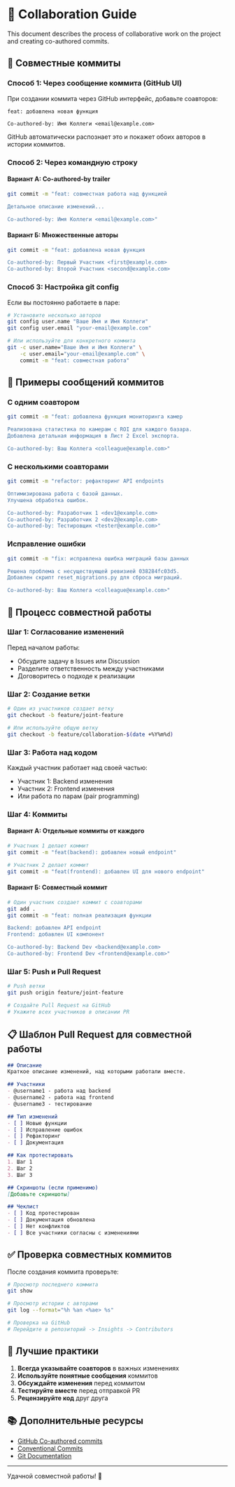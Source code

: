# 👥 Collaboration Guide

This document describes the process of collaborative work on the project and creating co-authored commits.

## 🤝 Совместные коммиты

### Способ 1: Через сообщение коммита (GitHub UI)

При создании коммита через GitHub интерфейс, добавьте соавторов:

```
feat: добавлена новая функция

Co-authored-by: Имя Коллеги <email@example.com>
```

GitHub автоматически распознает это и покажет обоих авторов в истории коммитов.

### Способ 2: Через командную строку

#### Вариант А: Co-authored-by trailer

```bash
git commit -m "feat: совместная работа над функцией

Детальное описание изменений...

Co-authored-by: Имя Коллеги <email@example.com>"
```

#### Вариант Б: Множественные авторы

```bash
git commit -m "feat: добавлена новая функция

Co-authored-by: Первый Участник <first@example.com>
Co-authored-by: Второй Участник <second@example.com>
```

### Способ 3: Настройка git config

Если вы постоянно работаете в паре:

```bash
# Установите несколько авторов
git config user.name "Ваше Имя и Имя Коллеги"
git config user.email "your-email@example.com"

# Или используйте для конкретного коммита
git -c user.name="Ваше Имя и Имя Коллеги" \
    -c user.email="your-email@example.com" \
    commit -m "feat: совместная работа"
```

## 📝 Примеры сообщений коммитов

### С одним соавтором

```bash
git commit -m "feat: добавлена функция мониторинга камер

Реализована статистика по камерам с ROI для каждого базара.
Добавлена детальная информация в Лист 2 Excel экспорта.

Co-authored-by: Ваш Коллега <colleague@example.com>"
```

### С несколькими соавторами

```bash
git commit -m "refactor: рефакторинг API endpoints

Оптимизирована работа с базой данных.
Улучшена обработка ошибок.

Co-authored-by: Разработчик 1 <dev1@example.com>
Co-authored-by: Разработчик 2 <dev2@example.com>
Co-authored-by: Тестировщик <tester@example.com>"
```

### Исправление ошибки

```bash
git commit -m "fix: исправлена ошибка миграций базы данных

Решена проблема с несуществующей ревизией 038284fc03d5.
Добавлен скрипт reset_migrations.py для сброса миграций.

Co-authored-by: Ваш Коллега <colleague@example.com>"
```

## 🔄 Процесс совместной работы

### Шаг 1: Согласование изменений

Перед началом работы:
- Обсудите задачу в Issues или Discussion
- Разделите ответственность между участниками
- Договоритесь о подходе к реализации

### Шаг 2: Создание ветки

```bash
# Один из участников создает ветку
git checkout -b feature/joint-feature

# Или используйте общую ветку
git checkout -b feature/collaboration-$(date +%Y%m%d)
```

### Шаг 3: Работа над кодом

Каждый участник работает над своей частью:
- Участник 1: Backend изменения
- Участник 2: Frontend изменения
- Или работа по парам (pair programming)

### Шаг 4: Коммиты

#### Вариант А: Отдельные коммиты от каждого

```bash
# Участник 1 делает коммит
git commit -m "feat(backend): добавлен новый endpoint"

# Участник 2 делает коммит
git commit -m "feat(frontend): добавлен UI для нового endpoint"
```

#### Вариант Б: Совместный коммит

```bash
# Один участник создает коммит с соавторами
git add .
git commit -m "feat: полная реализация функции

Backend: добавлен API endpoint
Frontend: добавлен UI компонент

Co-authored-by: Backend Dev <backend@example.com>
Co-authored-by: Frontend Dev <frontend@example.com>"
```

### Шаг 5: Push и Pull Request

```bash
# Push ветки
git push origin feature/joint-feature

# Создайте Pull Request на GitHub
# Укажите всех участников в описании PR
```

## 📋 Шаблон Pull Request для совместной работы

```markdown
## Описание
Краткое описание изменений, над которыми работали вместе.

## Участники
- @username1 - работа над backend
- @username2 - работа над frontend
- @username3 - тестирование

## Тип изменений
- [ ] Новые функции
- [ ] Исправление ошибок
- [ ] Рефакторинг
- [ ] Документация

## Как протестировать
1. Шаг 1
2. Шаг 2
3. Шаг 3

## Скриншоты (если применимо)
[Добавьте скриншоты]

## Чеклист
- [ ] Код протестирован
- [ ] Документация обновлена
- [ ] Нет конфликтов
- [ ] Все участники согласны с изменениями
```

## ✅ Проверка совместных коммитов

После создания коммита проверьте:

```bash
# Просмотр последнего коммита
git show

# Просмотр истории с авторами
git log --format="%h %an <%ae> %s"

# Проверка на GitHub
# Перейдите в репозиторий -> Insights -> Contributors
```

## 🎯 Лучшие практики

1. **Всегда указывайте соавторов** в важных изменениях
2. **Используйте понятные сообщения** коммитов
3. **Обсуждайте изменения** перед коммитом
4. **Тестируйте вместе** перед отправкой PR
5. **Рецензируйте код** друг друга

## 📚 Дополнительные ресурсы

- [GitHub Co-authored commits](https://github.blog/2018-01-29-commit-together-with-co-authors/)
- [Conventional Commits](https://www.conventionalcommits.org/)
- [Git Documentation](https://git-scm.com/doc)

---

Удачной совместной работы! 🚀

